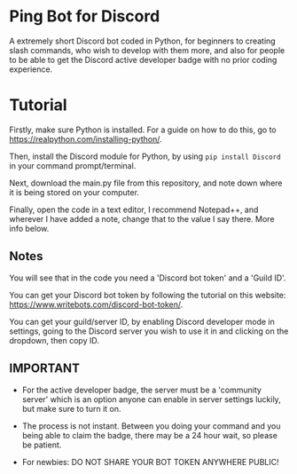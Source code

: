 # Ping Bot for Discord

A extremely short Discord bot coded in Python, for beginners to creating slash commands, who wish to develop with them more, and also for people to be able to get the Discord active developer badge with no prior coding experience.

# Tutorial

Firstly, make sure Python is installed. For a guide on how to do this, go to https://realpython.com/installing-python/.

Then, install the Discord module for Python, by using `pip install Discord` in your command prompt/terminal.

Next, download the main.py file from this repository, and note down where it is being stored on your computer.

Finally, open the code in a text editor, I recommend Notepad++, and wherever I have added a note, change that to the value I say there. More info below.

## Notes

You will see that in the code you need a 'Discord bot token' and a 'Guild ID'. 

You can get your Discord bot token by following the tutorial on this website: https://www.writebots.com/discord-bot-token/.

You can get your guild/server ID, by enabling Discord developer mode in settings, going to the Discord server you wish to use it in and clicking on the dropdown, then copy ID.

## IMPORTANT

- For the active developer badge, the server must be a 'community server' which is an option anyone can enable in server settings luckily, but make sure to turn it on.

- The process is not instant. Between you doing your command and you being able to claim the badge, there may be a 24 hour wait, so please be patient.

- For newbies: DO NOT SHARE YOUR BOT TOKEN ANYWHERE PUBLIC!
